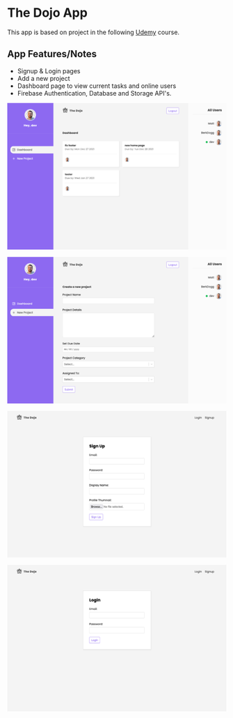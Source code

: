 # The Dojo App

This app is based on project in the following [Udemy](https://www.udemy.com/course/build-web-apps-with-react-firebase/) course.

## App Features/Notes

- Signup & Login pages
- Add a new project
- Dashboard page to view current tasks and online users
- Firebase Authentication, Database and Storage API's.

![Dashboard](/src/assets/dashboard.png)

![New Project](/src/assets/newproject.png)

![Singup](/src/assets/signup.png)

![Login](/src/assets/login.png)
